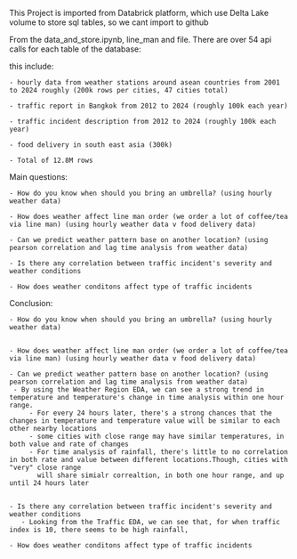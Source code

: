This Project is imported from Databrick platform, which use Delta Lake volume to store sql tables, so we cant import to github

From the data_and_store.ipynb, line_man and file. There are over 54 api calls for each table of the database: 

this include:

	- hourly data from weather stations around asean countries from 2001 to 2024 roughly (200k rows per cities, 47 cities total)
 
 	- traffic report in Bangkok from 2012 to 2024 (roughly 100k each year)
	
	- traffic incident description from 2012 to 2024 (roughly 100k each year)
 
 	- food delivery in south east asia (300k)
	
	- Total of 12.8M rows
 
Main questions:

	- How do you know when should you bring an umbrella? (using hourly weather data)
 
 	- How does weather affect line man order (we order a lot of coffee/tea via line man) (using hourly weather data v food delivery data)
	
	- Can we predict weather pattern base on another location? (using pearson correlation and lag time analysis from weather data)
 
 	- Is there any correlation between traffic incident's severity and weather conditions
	
	- How does weather conditons affect type of traffic incidents

Conclusion:

	- How do you know when should you bring an umbrella? (using hourly weather data)
   
 
 	- How does weather affect line man order (we order a lot of coffee/tea via line man) (using hourly weather data v food delivery data)
	
	- Can we predict weather pattern base on another location? (using pearson correlation and lag time analysis from weather data)
     - By using the Weather Region EDA, we can see a strong trend in temperature and temperature's change in time analysis within one hour range. 
		 - For every 24 hours later, there's a strong chances that the changes in temperature and temperature value will be similar to each other nearby locations
		 - some cities with close range may have similar temperatures, in both value and rate of changes
	 	 - For time analysis of rainfall, there's little to no correlation in both rate and value between different locations.Though, cities with "very" close range 
		   will share simialr correaltion, in both one hour range, and up until 24 hours later
	 
 
 	- Is there any correlation between traffic incident's severity and weather conditions
	   - Looking from the Traffic EDA, we can see that, for when traffic index is 10, there seems to be high rainfall,
	
	- How does weather conditons affect type of traffic incidents
	

